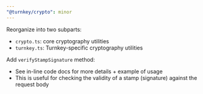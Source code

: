 ```yaml
---
"@turnkey/crypto": minor
---
```


Reorganize into two subparts:

- `crypto.ts`: core cryptography utilities
- `turnkey.ts`: Turnkey-specific cryptography utilities

Add `verifyStampSignature` method:

- See in-line code docs for more details + example of usage
- This is useful for checking the validity of a stamp (signature) against the request body
